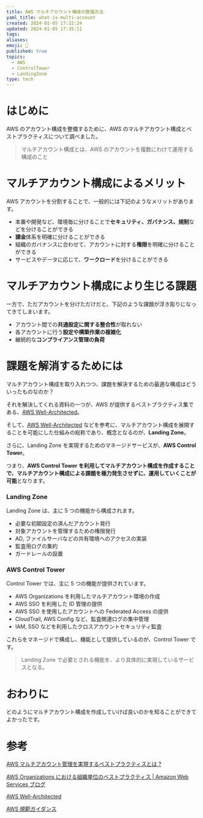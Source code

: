 ```yaml
---
title: AWS マルチアカウント構成の整備方法
yaml_title: what-is-multi-account
created: 2024-01-05 17:22:24
updated: 2024-01-05 17:35:11
tags: 
aliases: 
emoji: 📝
published: true
topics:
  - AWS
  - ControlTower
  - LandingZone
type: tech
---
```

# はじめに

AWS のアカウント構成を整備するために、AWS のマルチアカウント構成とベストプラクティスについて調べました。

> マルチアカウント構成とは、AWS のアカウントを複数にわけて運用する構成のこと

# マルチアカウント構成によるメリット

AWS アカウントを分割することで、一般的には下記のようなメリットがあります。

- 本番や開発など、環境毎に分けることで**セキュリティ、ガバナンス、規制**などを分けることができる
- **課金**体系を明確に分けることができる
- 組織のガバナンスに合わせて、アカウントに対する**権限**を明確に分けることができる
- サービスやデータに応じて、**ワークロード**を分けることができる

# マルチアカウント構成により生じる課題

一方で、ただアカウントを分けただけだと、下記のような課題が浮き彫りになってきてしまいます。

- アカウント間での**共通設定に関する整合性**が取れない
- 各アカウントに行う**設定や構築作業の複雑化**
- 継続的な**コンプライアンス管理の負荷**

# 課題を解消するためには

マルチアカウント構成を取り入れつつ、課題を解決するための最適な構成はどういったものなのか？

それを解決してくれる資料の一つが、AWS が提供するベストプラクティス集である、[AWS Well-Architected](https://aws.amazon.com/jp/architecture/well-architected/?wa-lens-whitepapers.sort-by=item.additionalFields.sortDate&wa-lens-whitepapers.sort-order=desc&wa-guidance-whitepapers.sort-by=item.additionalFields.sortDate&wa-guidance-whitepapers.sort-order=desc)。

そして、[AWS Well-Architected](https://aws.amazon.com/jp/architecture/well-architected/?wa-lens-whitepapers.sort-by=item.additionalFields.sortDate&wa-lens-whitepapers.sort-order=desc&wa-guidance-whitepapers.sort-by=item.additionalFields.sortDate&wa-guidance-whitepapers.sort-order=desc) などを参考に、マルチアカウント構成を展開することを可能にした仕組みの総称であり、概念となるのが、**Landing Zone**。

さらに、Landing Zone を実現するためのマネージドサービスが、**AWS Control Tower**。

つまり、**AWS Control Tower を利用してマルチアカウント構成を作成することで、マルチアカウント構成による課題を極力発生させずに、運用していくことが可能**となります。

### Landing Zone

Landing Zone は、主に 5 つの機能から構成されます。

- 必要な初期設定の済んだアカウント発行
- 対象アカウントを管理するための権限発行
- AD, ファイルサーバなどの共有環境へのアクセスの実装
- 監査用ログの集約
- ガードレールの設置

### AWS Control Tower

Control Tower では、主に 5 つの機能が提供されています。

- AWS Organizations を利用したマルチアカウント環境の作成
- AWS SSO を利用した ID 管理の提供
- AWS SSO を使用したアカウントへの Federated Access の提供
- CloudTrail, AWS Config など、監査関連ログの集中管理
- IAM, SSO などを利用したクロスアカウントセキュリティ監査

これらをマネージドで構成し、機能として提供しているのが、Control Tower です。

> Landing Zone で必要とされる機能を、より具体的に実現しているサービスとなる。

# おわりに

どのようにマルチアカウント構成を作成していけば良いのかを知ることができてよかったです。

# 参考

[AWS マルチアカウント管理を実現するベストプラクティスとは ?](https://aws.amazon.com/jp/builders-flash/202007/multi-accounts-best-practice/?awsf.filter-name=*all)

[AWS Organizations における組織単位のベストプラクティス | Amazon Web Services ブログ](https://aws.amazon.com/jp/blogs/news/best-practices-for-organizational-units-with-aws-organizations/)

[AWS Well-Architected](https://aws.amazon.com/jp/architecture/well-architected/?wa-lens-whitepapers.sort-by=item.additionalFields.sortDate&wa-lens-whitepapers.sort-order=desc&wa-guidance-whitepapers.sort-by=item.additionalFields.sortDate&wa-guidance-whitepapers.sort-order=desc)

[AWS 規範ガイダンス](https://aws.amazon.com/jp/prescriptive-guidance/?apg-all-cards.sort-by=item.additionalFields.sortDate&apg-all-cards.sort-order=desc&awsf.apg-new-filter=*all&awsf.apg-content-type-filter=*all&awsf.apg-code-filter=*all&awsf.apg-category-filter=*all&awsf.apg-rtype-filter=*all&awsf.apg-isv-filter=*all&awsf.apg-product-filter=*all&awsf.apg-env-filter=*all)

